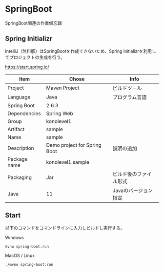 # SpringBoot
SpringBoot関連の作業備忘録
## Spring Initializr
IntelliJ（無料版）はSpringBootを作成できないため、Spring Initializrを利用してプロジェクトの生成を行う。

https://start.spring.io/

| Item | Chose |Info |
| ---- | ---- | ---- 
| Project | Maven Project | ビルドツール |
| Language | Java | プログラム言語 |
| Spring Boot | 2.6.3 |  |
| Dependencies | Spring Web |  |
| Group | konolevel1 |  |
| Artifact | sample |  |
| Name | sample |  |
| Description | Demo project for Spring Boot | 説明の追加 |
| Package name | konolevel1.sample |  |
| Packaging |  Jar | ビルド後のファイル形式 |
| Java | 11 | Javaのバージョン指定 |
## Start
以下のコマンドをコマンドラインに入力しビルドし実行する。

Windows
```
mvnw spring-boot:run
```
MacOS / Linux
```
./mvnw spring-boot:run
```